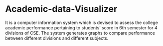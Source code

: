 # Academic-data-Visualizer

It is a computer information system which is devised to assess the college academic performance pertaining to students’ score in 6th semester for 4 divisions of CSE.
The system generates graphs to compare performance between different divisions and different subjects.
